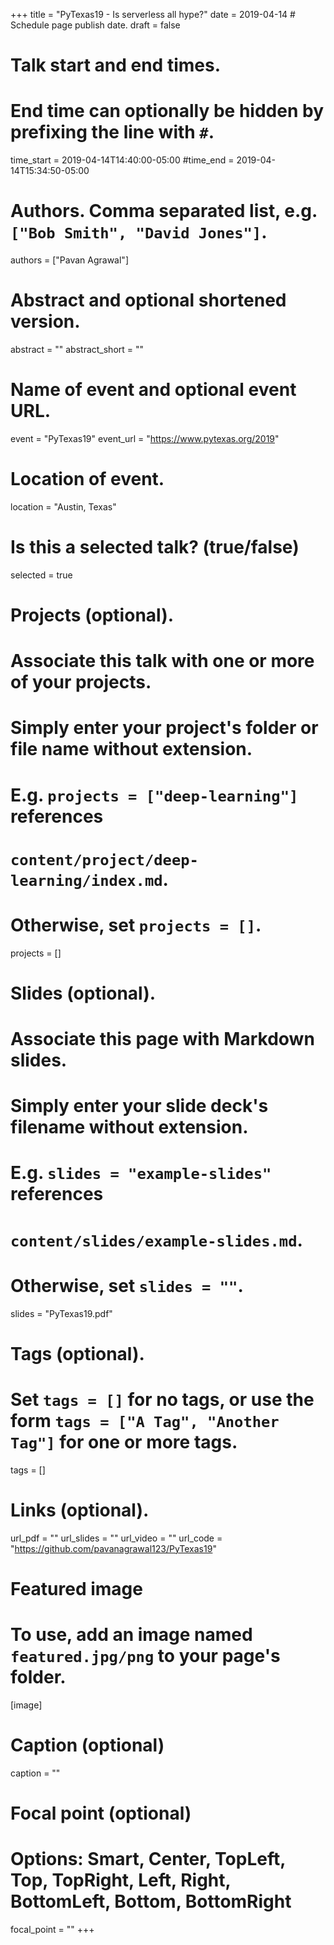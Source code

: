 +++
title = "PyTexas19 - Is serverless all hype?"
date = 2019-04-14  # Schedule page publish date.
draft = false

# Talk start and end times.
#   End time can optionally be hidden by prefixing the line with `#`.
time_start = 2019-04-14T14:40:00-05:00
#time_end = 2019-04-14T15:34:50-05:00

# Authors. Comma separated list, e.g. `["Bob Smith", "David Jones"]`.
authors = ["Pavan Agrawal"]

# Abstract and optional shortened version.
abstract = ""
abstract_short = ""

# Name of event and optional event URL.
event = "PyTexas19"
event_url = "https://www.pytexas.org/2019"

# Location of event.
location = "Austin, Texas"

# Is this a selected talk? (true/false)
selected = true

# Projects (optional).
#   Associate this talk with one or more of your projects.
#   Simply enter your project's folder or file name without extension.
#   E.g. `projects = ["deep-learning"]` references 
#   `content/project/deep-learning/index.md`.
#   Otherwise, set `projects = []`.
projects = []

# Slides (optional).
#   Associate this page with Markdown slides.
#   Simply enter your slide deck's filename without extension.
#   E.g. `slides = "example-slides"` references 
#   `content/slides/example-slides.md`.
#   Otherwise, set `slides = ""`.
slides = "PyTexas19.pdf"

# Tags (optional).
#   Set `tags = []` for no tags, or use the form `tags = ["A Tag", "Another Tag"]` for one or more tags.
tags = []

# Links (optional).
url_pdf = ""
url_slides = ""
url_video = ""
url_code = "https://github.com/pavanagrawal123/PyTexas19"

# Featured image
# To use, add an image named `featured.jpg/png` to your page's folder. 
[image]
  # Caption (optional)
  caption = ""

  # Focal point (optional)
  # Options: Smart, Center, TopLeft, Top, TopRight, Left, Right, BottomLeft, Bottom, BottomRight
  focal_point = ""
+++
